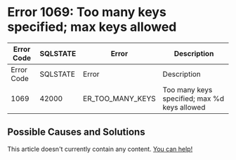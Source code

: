 
# Error 1069: Too many keys specified; max keys allowed


| Error Code | SQLSTATE | Error | Description |
| --- | --- | --- | --- |
| Error Code | SQLSTATE | Error | Description |
| 1069 | 42000 | ER_TOO_MANY_KEYS | Too many keys specified; max %d keys allowed |




## Possible Causes and Solutions


This article doesn't currently contain any content. [You can help!](/en/writing-and-editing-knowledge-base-articles/)

